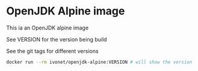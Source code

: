 # OpenJDK Alpine image


This ia an OpenJDK alpine image

See VERSION for the version being build

See the git tags for different versions


```bash
docker run --rm ivonet/openjdk-alpine:VERSION # will show the version
```

